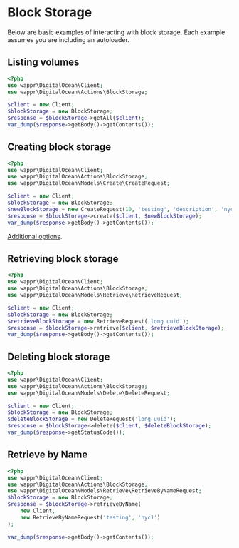 # Block Storage

Below are basic examples of interacting with block storage. Each example assumes you are including an autoloader.

## Listing volumes

```php
<?php
use wappr\DigitalOcean\Client;
use wappr\DigitalOcean\Actions\BlockStorage;

$client = new Client;
$blockStorage = new BlockStorage;
$response = $blockStorage->getAll($client);
var_dump($response->getBody()->getContents());
```

## Creating block storage

```php
<?php
use wappr\DigitalOcean\Client;
use wappr\DigitalOcean\Actions\BlockStorage;
use wappr\DigitalOcean\Models\Create\CreateRequest;

$client = new Client;
$blockStorage = new BlockStorage;
$newBlockStorage = new CreateRequest(10, 'testing', 'description', 'nyc1');
$response = $blockStorage->create($client, $newBlockStorage);
var_dump($response->getBody()->getContents());
```

[Additional options](create/block-storage.md).

## Retrieving block storage

```php
<?php
use wappr\DigitalOcean\Client;
use wappr\DigitalOcean\Actions\BlockStorage;
use wappr\DigitalOcean\Models\Retrieve\RetrieveRequest;

$client = new Client;
$blockStorage = new BlockStorage;
$retrieveBlockStorage = new RetrieveRequest('long uuid');
$response = $blockStorage->retrieve($client, $retrieveBlockStorage);
var_dump($response->getBody()->getContents());
```

## Deleting block storage

```php
<?php
use wappr\DigitalOcean\Client;
use wappr\DigitalOcean\Actions\BlockStorage;
use wappr\DigitalOcean\Models\Delete\DeleteRequest;

$client = new Client;
$blockStorage = new BlockStorage;
$deleteBlockStorage = new DeleteRequest('long uuid');
$response = $blockStorage->delete($client, $deleteBlockStorage);
var_dump($response->getStatusCode());
```

## Retrieve by Name

```php
<?php
use wappr\DigitalOcean\Client;
use wappr\DigitalOcean\Actions\BlockStorage;
use wappr\DigitalOcean\Models\Retrieve\RetrieveByNameRequest;
$blockStorage = new BlockStorage;
$response = $blockStorage->retrieveByName(
    new Client,
    new RetrieveByNameRequest('testing', 'nyc1')
);

var_dump($response->getBody()->getContents());
```
